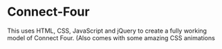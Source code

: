 # Connect-Four
This uses HTML, CSS, JavaScript and jQuery to create a fully working model of Connect Four. (Also comes with some amazing CSS animations
